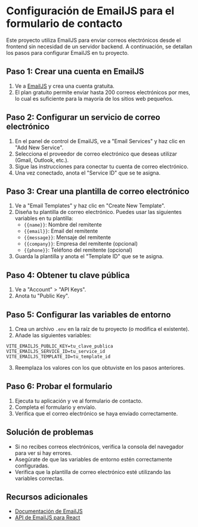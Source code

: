 # Configuración de EmailJS para el formulario de contacto

Este proyecto utiliza EmailJS para enviar correos electrónicos desde el frontend sin necesidad de un servidor backend. A continuación, se detallan los pasos para configurar EmailJS en tu proyecto.

## Paso 1: Crear una cuenta en EmailJS

1. Ve a [EmailJS](https://www.emailjs.com/) y crea una cuenta gratuita.
2. El plan gratuito permite enviar hasta 200 correos electrónicos por mes, lo cual es suficiente para la mayoría de los sitios web pequeños.

## Paso 2: Configurar un servicio de correo electrónico

1. En el panel de control de EmailJS, ve a "Email Services" y haz clic en "Add New Service".
2. Selecciona el proveedor de correo electrónico que deseas utilizar (Gmail, Outlook, etc.).
3. Sigue las instrucciones para conectar tu cuenta de correo electrónico.
4. Una vez conectado, anota el "Service ID" que se te asigna.

## Paso 3: Crear una plantilla de correo electrónico

1. Ve a "Email Templates" y haz clic en "Create New Template".
2. Diseña tu plantilla de correo electrónico. Puedes usar las siguientes variables en tu plantilla:
   - `{{name}}`: Nombre del remitente
   - `{{email}}`: Email del remitente
   - `{{message}}`: Mensaje del remitente
   - `{{company}}`: Empresa del remitente (opcional)
   - `{{phone}}`: Teléfono del remitente (opcional)
3. Guarda la plantilla y anota el "Template ID" que se te asigna.

## Paso 4: Obtener tu clave pública

1. Ve a "Account" > "API Keys".
2. Anota tu "Public Key".

## Paso 5: Configurar las variables de entorno

1. Crea un archivo `.env` en la raíz de tu proyecto (o modifica el existente).
2. Añade las siguientes variables:

```
VITE_EMAILJS_PUBLIC_KEY=tu_clave_publica
VITE_EMAILJS_SERVICE_ID=tu_service_id
VITE_EMAILJS_TEMPLATE_ID=tu_template_id
```

3. Reemplaza los valores con los que obtuviste en los pasos anteriores.

## Paso 6: Probar el formulario

1. Ejecuta tu aplicación y ve al formulario de contacto.
2. Completa el formulario y envíalo.
3. Verifica que el correo electrónico se haya enviado correctamente.

## Solución de problemas

- Si no recibes correos electrónicos, verifica la consola del navegador para ver si hay errores.
- Asegúrate de que las variables de entorno estén correctamente configuradas.
- Verifica que la plantilla de correo electrónico esté utilizando las variables correctas.

## Recursos adicionales

- [Documentación de EmailJS](https://www.emailjs.com/docs/)
- [API de EmailJS para React](https://www.emailjs.com/docs/examples/reactjs/) 